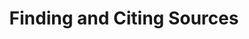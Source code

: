 ---
title: Finding and Citing Sources
description: this is the description
stageorder: 02
prevcat: getting-started
nextcat:  
---